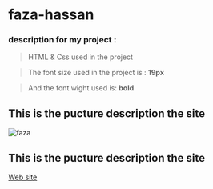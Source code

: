 # faza-hassan


### description for my project :

>  HTML & Css used in the project

>  The font size used in the project is : **19px**

>  And the font wight used is: **bold**

  ## This is the pucture description the site
 
 ![faza](https://www.hiamag.com/sites/default/files/styles/1000xauto/public/article/19/02/2019/7772096-792387693.jpg?itok=LK_smS9t)
 
  ## This is the pucture description the site
 
[Web site](file:///C:/Users/HP/Desktop/hassan%20for%20gmail/Hassan%20page%20faza/index.html)

